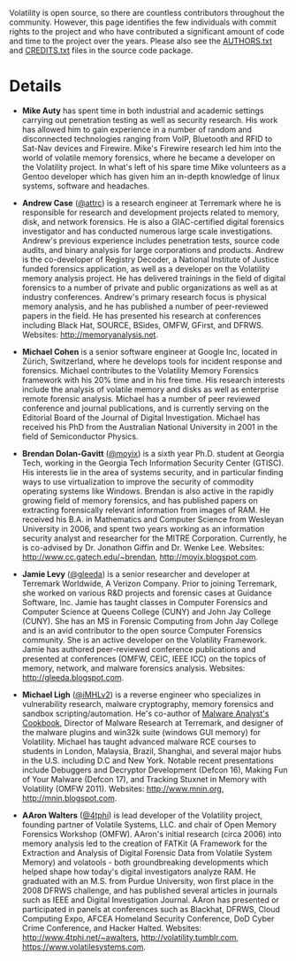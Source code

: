 Volatility is open source, so there are countless contributors throughout the community. However, this page identifies the few individuals with commit rights to the project and who have contributed a significant amount of code and time to the project over the years. Please also see the [AUTHORS.txt](http://code.google.com/p/volatility/source/browse/trunk/AUTHORS.txt) and [CREDITS.txt](http://code.google.com/p/volatility/source/browse/trunk/CREDITS.txt) files in the source code package. 

# Details

- **Mike Auty** has spent time in both industrial and academic settings carrying out penetration testing as well as security research. His work has allowed him to gain experience in a number of random and disconnected technologies ranging from VoIP, Bluetooth and RFID to Sat-Nav devices and Firewire. Mike's Firewire research led him into the world of volatile memory forensics,  where he became a developer on the Volatility project.  In what's left of his spare time Mike volunteers as a Gentoo developer which has given him an in-depth knowledge of linux systems, software and headaches.

- **Andrew Case** ([@attrc](https://twitter.com/attrc)) is a research engineer at Terremark where he is responsible for research and development projects related to memory, disk, and network forensics. He is also a GIAC-certified digital forensics investigator and has conducted numerous large scale investigations. Andrew's previous experience includes penetration tests, source code audits, and binary analysis for large corporations and products. Andrew is the co-developer of Registry Decoder, a National Institute of Justice funded forensics application, as well as a developer on the Volatility memory analysis project. He has delivered trainings in the field of digital forensics to a number of private and public organizations as well as at industry conferences. Andrew's primary research focus is physical memory analysis, and he has published a number of peer-reviewed papers in the field. He has presented his research at conferences including Black Hat, SOURCE, BSides, OMFW, GFirst, and DFRWS. Websites: http://memoryanalysis.net.

- **Michael Cohen** is a senior software engineer at Google Inc, located in Zürich, Switzerland,  where he develops tools for incident response and forensics. Michael contributes to the Volatility Memory Forensics framework with his 20% time and in his free time.  His research interests include the analysis of volatile memory and disks as well as enterprise remote forensic analysis. Michael has a number of peer reviewed conference and journal publications, and is currently serving on the Editorial Board of the Journal of Digital Investigation. Michael has received his PhD from the Australian National University in 2001 in the field of Semiconductor Physics.

- **Brendan Dolan-Gavitt** ([@moyix](https://twitter.com/moyix)) is a sixth year Ph.D. student at Georgia Tech, working in the Georgia Tech Information Security Center (GTISC). His interests lie in the area of systems security, and in particular finding ways to use virtualization to improve the security of commodity operating systems like Windows. Brendan is also active in the rapidly growing field of memory forensics, and has published papers on extracting forensically relevant information from images of RAM. He received his B.A. in Mathematics and Computer Science from Wesleyan University in 2006, and spent two years working as an information security analyst and researcher for the MITRE Corporation. Currently, he is co-advised by Dr. Jonathon Giffin and Dr. Wenke Lee. Websites: http://www.cc.gatech.edu/~brendan,  http://moyix.blogspot.com.

- **Jamie Levy** ([@gleeda](https://twitter.com/gleeda)) is a senior researcher and developer at Terremark Worldwide, A Verizon Company. Prior to joining Terremark, she worked on various R&D projects and forensic cases at Guidance Software, Inc. Jamie has taught classes in Computer Forensics and Computer Science at Queens College (CUNY) and John Jay College (CUNY). She has an MS in Forensic Computing from John Jay College and is an avid contributor to the open source Computer Forensics community. She is an active developer on the Volatility Framework. Jamie has authored peer-reviewed conference publications and presented at conferences (OMFW, CEIC, IEEE ICC) on the topics of memory, network, and malware forensics analysis. Websites: http://gleeda.blogspot.com.

- **Michael Ligh** ([@iMHLv2](https://twitter.com/iMHLv2)) is a reverse engineer who specializes in vulnerability research, malware cryptography, memory forensics and sandbox scripting/automation. He's co-author of [Malware Analyst's Cookbook](http://www.amazon.com/dp/0470613033?tag=malwacookb-20&camp=14573&creative=327641&linkCode=as1&creativeASIN=0470613033&adid=1TMVPBANFRG85VFRMRXW&&ref-refURL=http%3A%2F%2Fmnin.org%2F), Director of Malware Research at Terremark, and designer of the malware plugins and win32k suite (windows GUI memory) for Volatility. Michael has taught advanced malware RCE courses to students in London, Malaysia, Brazil, Shanghai, and several major hubs in the U.S. including D.C and New York. Notable recent presentations include Debuggers and Decryptor Development (Defcon 16), Making Fun of Your Malware (Defcon 17), and Tracking Stuxnet in Memory with Volatility (OMFW 2011). Websites: http://www.mnin.org, http://mnin.blogspot.com.

- **AAron Walters** ([@4tphi](https://twitter.com/4tphi)) is lead developer of the Volatility project, founding partner of Volatile Systems, LLC. and chair of Open Memory Forensics Workshop (OMFW). AAron's initial research (circa 2006) into memory analysis led to the creation of FATKit (A Framework for the Extraction and Analysis of Digital Forensic Data from Volatile System Memory) and volatools - both groundbreaking developments which helped shape how today's digital investigators analyze RAM. He graduated with an M.S. from Purdue University, won first place in the 2008 DFRWS challenge, and has published several articles in journals such as IEEE and Digital Investigation Journal. AAron has presented or participated in panels at conferences such as Blackhat, DFRWS, Cloud Computing Expo, AFCEA Homeland Security Conference, DoD Cyber Crime Conference, and Hacker Halted. Websites: http://www.4tphi.net/~awalters, http://volatility.tumblr.com, https://www.volatilesystems.com.
